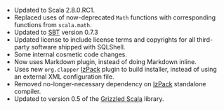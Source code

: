* Updated to Scala 2.8.0.RC1.
* Replaced uses of now-deprecated `Math` functions with corresponding functions
  from `scala.math`.
* Updated to [SBT][] version 0.7.3
* Updated license to include license terms and copyrights for all third-party
  software shipped with SQLShell.
* Some internal cosmetic code changes.
* Now uses Markdown plugin, instead of doing Markdown inline.
* Uses new `org.clapper` [IzPack][] plugin to build installer, instead of
  using an external XML configuration file.
* Removed no-longer-necessary dependency on [IzPack][] standalone compiler.
* Updated to version 0.5 of the [Grizzled Scala][] library.


[SBT]: http://code.google.com/p/simple-build-tool
[Grizzled Scala]: http://bmc.github.com/grizzled-scala/
[IzPack]: http://izpack.org/
